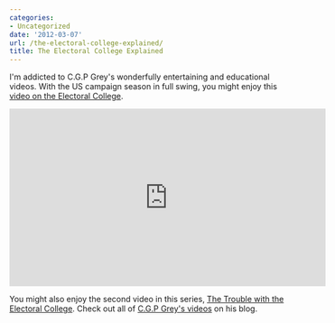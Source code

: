 ```yaml
---
categories:
- Uncategorized
date: '2012-03-07'
url: /the-electoral-college-explained/
title: The Electoral College Explained
---
```


I'm addicted to C.G.P Grey's wonderfully entertaining and educational videos. With the US campaign season in full swing, you might enjoy this <a href="http://blog.cgpgrey.com/the-electoral-college/">video on the Electoral College</a>.

<iframe class="alignc" width="560" height="315" src="https://www.youtube.com/embed/OUS9mM8Xbbw?rel=0" frameborder="0" allowfullscreen></iframe>

You might also enjoy the second video in this series, <a href="https://www.youtube.com/watch?v=7wC42HgLA4k">The Trouble with the Electoral College</a>. Check out all of <a href="http://blog.cgpgrey.com/">C.G.P Grey's videos</a> on his blog.